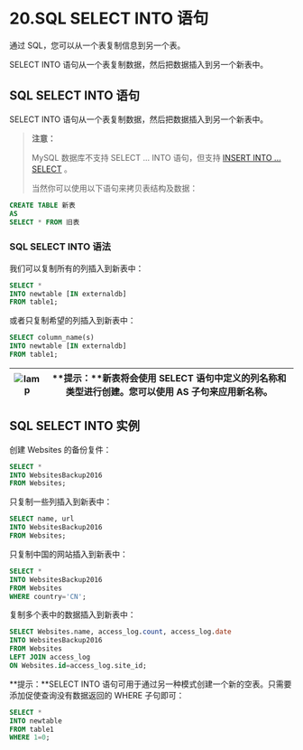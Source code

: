 # 20.SQL SELECT INTO 语句

通过 SQL，您可以从一个表复制信息到另一个表。

SELECT INTO 语句从一个表复制数据，然后把数据插入到另一个新表中。

## SQL SELECT INTO 语句

SELECT INTO 语句从一个表复制数据，然后把数据插入到另一个新表中。

> **注意：**
>
> MySQL 数据库不支持 SELECT ... INTO 语句，但支持 [INSERT INTO ... SELECT](https://www.runoob.com/sql/sql-insert-into-select.html) 。
>
> 当然你可以使用以下语句来拷贝表结构及数据：

```sql
CREATE TABLE 新表
AS
SELECT * FROM 旧表 
```

### SQL SELECT INTO 语法

我们可以复制所有的列插入到新表中：

```sql
SELECT *
INTO newtable [IN externaldb]
FROM table1;
```

或者只复制希望的列插入到新表中：

```sql
SELECT column_name(s)
INTO newtable [IN externaldb]
FROM table1;
```

| ![lamp](https://www.runoob.com/images/lamp.jpg) | **提示：**新表将会使用 SELECT 语句中定义的列名称和类型进行创建。您可以使用 AS 子句来应用新名称。 |
| ----------------------------------------------- | ------------------------------------------------------------ |

## SQL SELECT INTO 实例

创建 Websites 的备份复件：

```sql
SELECT *
INTO WebsitesBackup2016
FROM Websites;
```

只复制一些列插入到新表中：

```sql
SELECT name, url
INTO WebsitesBackup2016
FROM Websites;
```

只复制中国的网站插入到新表中：

```sql
SELECT *
INTO WebsitesBackup2016
FROM Websites
WHERE country='CN';
```

复制多个表中的数据插入到新表中：

```sql
SELECT Websites.name, access_log.count, access_log.date
INTO WebsitesBackup2016
FROM Websites
LEFT JOIN access_log
ON Websites.id=access_log.site_id;
```

**提示：**SELECT INTO 语句可用于通过另一种模式创建一个新的空表。只需要添加促使查询没有数据返回的 WHERE 子句即可：

```sql
SELECT *
INTO newtable
FROM table1
WHERE 1=0;
```

